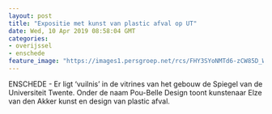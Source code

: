 ```yaml
---
layout: post
title: "Expositie met kunst van plastic afval op UT"
date: Wed, 10 Apr 2019 08:58:04 GMT
categories: 
- overijssel 
- enschede 
feature_image: "https://images1.persgroep.net/rcs/FHY3SYoNMTd6-zCW85D_WtoXICc/diocontent/145226701/_fitwidth/400/?appId=21791a8992982cd8da851550a453bd7f&quality=0.7"
---
```


ENSCHEDE - Er ligt ‘vuilnis’ in de vitrines van het gebouw de Spiegel van de Universiteit Twente. Onder de naam Pou-Belle Design toont kunstenaar Elze van den Akker kunst en design van plastic afval.
